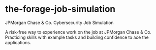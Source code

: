 # the-forage-job-simulation
JPMorgan Chase &amp; Co. Cybersecurity Job Simulation

A risk-free way to experience work on the job at JPMorgan Chase & Co. 
Practicing skills with example tasks and building confidence to ace the applications.
